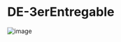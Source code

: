 # DE-3erEntregable


![image](https://github.com/juanorza/coderhouse-data-engineering/assets/68288013/c46cca38-4154-485f-8181-ae088da8993f)

